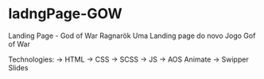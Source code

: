 # ladngPage-GOW
Landing Page - God of War Ragnarök
Uma Landing page do novo Jogo Gof of War

Technologies: 
  -> HTML 
  -> CSS
  -> SCSS
  -> JS 
  -> AOS Animate
  -> Swipper Slides
